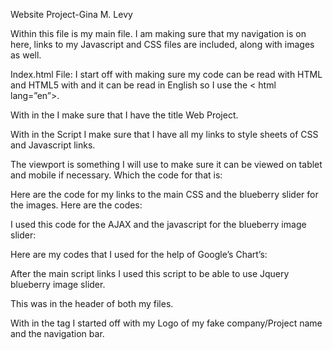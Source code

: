 Website Project-Gina M. Levy


Within this file is my main file. I am making sure that my navigation is on here, links to my Javascript and CSS files are included, along with images as well.

Index.html File:
	I start off with making sure my code can be read with HTML and HTML5 with <!DOCTYPE html> and it can be read in English so I use the < html lang=”en”>.

With in the <head> I make sure that I have the title Web Project.

With in the Script I make sure that I have all my links to style sheets of CSS and Javascript links. 

The viewport is something I will use to make sure it can be viewed on tablet and mobile if necessary. Which the code for that is: <meta name="viewport" content="width=device-width, initial-scale=1">

Here are the code for my links to the main CSS and the blueberry slider for the images. Here are the codes:
<link rel="stylesheet" type="text/css" href="css/main.css">

<link rel="stylesheet" href="css/blueberry.css" />
 
I used this code for the AJAX and the javascript for the blueberry image slider:
<script src="http://ajax.googleapis.com/ajax/libs/jquery/1.6.1/jquery.min.js"></script>

<script src="js/jquery.blueberry.js"></script>

Here are my codes that I used for the help of Google’s Chart’s:
<script type="text/javascript" src="https://www.gstatic.com/charts/loader.js"></script><script src="js/Googlecharts.js"></script>

<script src="js/Googlecharts2.js"></script>

After the main script links I used this script to be able to use Jquery blueberry image slider. 
<script>
$(window).load(function(){
	$('.blueberry').blueberry();
});
</script>

<script language="JavaScript">
<!--
function autoResize(id){
    var newheight;
    var newwidth;

    if(document.getElementById){
        newheight = document.getElementById(id).contentWindow.document .body.scrollHeight;
        newwidth = document.getElementById(id).contentWindow.document .body.scrollWidth;
    }

    document.getElementById(id).height = (newheight) + "px";
    document.getElementById(id).width = (newwidth) + "px";
}
//-->
</script>

This was in the header of both my files.

With in the <body> tag I started off with my Logo of my fake company/Project name and the navigation bar.

